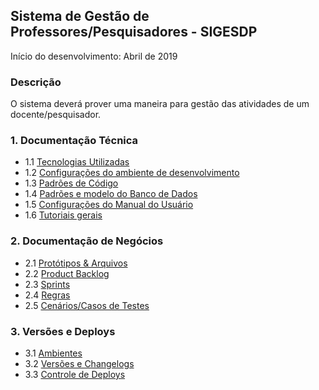 ## Sistema de Gestão de Professores/Pesquisadores - SIGESDP

Início do desenvolvimento: Abril de 2019

### Descrição

O sistema deverá prover uma maneira para gestão das atividades de um docente/pesquisador.

### 1. Documentação Técnica

- 1.1 [Tecnologias Utilizadas](https://github.com/HemersonGH/sigesdp/wiki/tecnologias)
- 1.2 [Configurações do ambiente de desenvolvimento](https://github.com/HemersonGH/sigesdp/wiki/configuracoes-ambiente)
- 1.3 [Padrões de Código](https://github.com/HemersonGH/sigesdp/wiki/padroes-codigos)
- 1.4 [Padrões e modelo do Banco de Dados]()
- 1.5 [Configurações do Manual do Usuário]()
- 1.6 [Tutoriais gerais]()

### 2. Documentação de Negócios

- 2.1 [Protótipos & Arquivos]()
- 2.2 [Product Backlog]()
- 2.3 [Sprints]()
- 2.4 [Regras]()
- 2.5 [Cenários/Casos de Testes]()
 
### 3. Versões e Deploys

- 3.1 [Ambientes]()
- 3.2 [Versões e Changelogs]()
- 3.3 [Controle de Deploys]()




